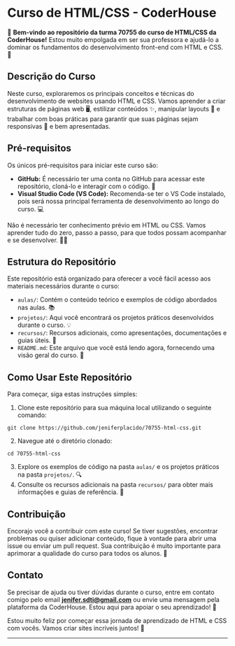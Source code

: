 
# Curso de HTML/CSS - CoderHouse

🎉 **Bem-vindo ao repositório da turma 70755 do curso de HTML/CSS da CoderHouse!** Estou muito empolgada em ser sua professora e ajudá-lo a dominar os fundamentos do desenvolvimento front-end com HTML e CSS. 🚀

## Descrição do Curso

Neste curso, exploraremos os principais conceitos e técnicas do desenvolvimento de websites usando HTML e CSS. Vamos aprender a criar estruturas de páginas web 🖥️, estilizar conteúdos ✨, manipular layouts 🎨 e trabalhar com boas práticas para garantir que suas páginas sejam responsivas 📱 e bem apresentadas.

## Pré-requisitos

Os únicos pré-requisitos para iniciar este curso são:

- **GitHub:** É necessário ter uma conta no GitHub para acessar este repositório, cloná-lo e interagir com o código. 🔑
- **Visual Studio Code (VS Code):** Recomenda-se ter o VS Code instalado, pois será nossa principal ferramenta de desenvolvimento ao longo do curso. 💻

Não é necessário ter conhecimento prévio em HTML ou CSS. Vamos aprender tudo do zero, passo a passo, para que todos possam acompanhar e se desenvolver. 🧑‍💻

## Estrutura do Repositório

Este repositório está organizado para oferecer a você fácil acesso aos materiais necessários durante o curso:

- `aulas/`: Contém o conteúdo teórico e exemplos de código abordados nas aulas. 📚
- `projetos/`: Aqui você encontrará os projetos práticos desenvolvidos durante o curso. 💡
- `recursos/`: Recursos adicionais, como apresentações, documentações e guias úteis. 📑
- `README.md`: Este arquivo que você está lendo agora, fornecendo uma visão geral do curso. 📜

## Como Usar Este Repositório

Para começar, siga estas instruções simples:

1. Clone este repositório para sua máquina local utilizando o seguinte comando:

```
git clone https://github.com/jeniferplacido/70755-html-css.git
```

2. Navegue até o diretório clonado:

```
cd 70755-html-css
```

3. Explore os exemplos de código na pasta `aulas/` e os projetos práticos na pasta `projetos/`. 🔍
4. Consulte os recursos adicionais na pasta `recursos/` para obter mais informações e guias de referência. 📘

## Contribuição

Encorajo você a contribuir com este curso! Se tiver sugestões, encontrar problemas ou quiser adicionar conteúdo, fique à vontade para abrir uma issue ou enviar um pull request. Sua contribuição é muito importante para aprimorar a qualidade do curso para todos os alunos. 🙌

## Contato

Se precisar de ajuda ou tiver dúvidas durante o curso, entre em contato comigo pelo email **jenifer.sdti@gmail.com** ou envie uma mensagem pela plataforma da CoderHouse. Estou aqui para apoiar o seu aprendizado! 🤗

Estou muito feliz por começar essa jornada de aprendizado de HTML e CSS com vocês. Vamos criar sites incríveis juntos! 🌟

---
